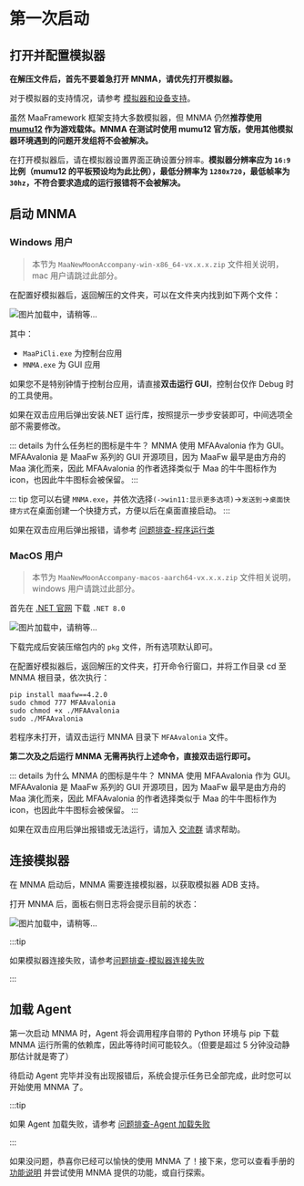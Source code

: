 # 第一次启动

## 打开并配置模拟器

**在解压文件后，首先不要着急打开 MNMA，请优先打开模拟器。**

对于模拟器的支持情况，请参考 [模拟器和设备支持](https://maa.plus/docs/zh-cn/manual/device/)。

虽然 MaaFramework 框架支持大多数模拟器，但 MNMA 仍然**推荐使用 [mumu12](https://mumu.163.com/) 作为游戏载体。MNMA 在测试时使用 mumu12 官方版，使用其他模拟器环境遇到的问题开发组将不会被解决。**

在打开模拟器后，请在模拟器设置界面正确设置分辨率。**模拟器分辨率应为 `16:9` 比例（mumu12 的平板预设均为此比例），最低分辨率为 `1280x720`，最低帧率为 `30hz`，不符合要求造成的运行报错将不会被解决。**

## 启动 MNMA

### Windows 用户

> 本节为 `MaaNewMoonAccompany-win-x86_64-vx.x.x.zip` 文件相关说明，mac 用户请跳过此部分。

在配置好模拟器后，返回解压的文件夹，可以在文件夹内找到如下两个文件：

![图片加载中，请稍等...](/users/dir.png)

其中：

- `MaaPiCli.exe` 为控制台应用
- `MNMA.exe` 为 GUI 应用

如果您不是特别钟情于控制台应用，请直接**双击运行 GUI**，控制台仅作 Debug 时的工具使用。

如果在双击应用后弹出安装.NET 运行库，按照提示一步步安装即可，中间选项全部不需要修改。

::: details 为什么任务栏的图标是牛牛？
MNMA 使用 MFAAvalonia 作为 GUI。MFAAvalonia 是 MaaFw 系列的 GUI 开源项目，因为 MaaFw 最早是由方舟的 Maa 演化而来，因此 MFAAvalonia 的作者选择类似于 Maa 的牛牛图标作为 icon，也因此牛牛图标会被保留。
:::

::: tip
您可以右键 `MNMA.exe`，并依次选择`(->win11:显示更多选项)`->`发送到`->`桌面快捷方式`在桌面创建一个快捷方式，方便以后在桌面直接启动。
:::

如果在双击应用后弹出报错，请参考 [问题排查-程序运行类](../users/errors.md#程序运行类)

### MacOS 用户

> 本节为 `MaaNewMoonAccompany-macos-aarch64-vx.x.x.zip` 文件相关说明，windows 用户请跳过此部分。

首先在 [.NET 官网](https://dotnet.microsoft.com/zh-cn/download/dotnet/8.0) 下载 `.NET 8.0`

![图片加载中，请稍等...](/users/.net8.png)

下载完成后安装压缩包内的 `pkg` 文件，所有选项默认即可。

在配置好模拟器后，返回解压的文件夹，打开命令行窗口，并将工作目录 cd 至 MNMA 根目录，依次执行：

```shell
pip install maafw==4.2.0
sudo chmod 777 MFAAvalonia
sudo chmod +x ./MFAAvalonia
sudo ./MFAAvalonia
```

若程序未打开，请双击运行 MNMA 目录下 `MFAAvalonia` 文件。

**第二次及之后运行 MNMA 无需再执行上述命令，直接双击运行即可。**

::: details 为什么 MNMA 的图标是牛牛？
MNMA 使用 MFAAvalonia 作为 GUI。MFAAvalonia 是 MaaFw 系列的 GUI 开源项目，因为 MaaFw 最早是由方舟的 Maa 演化而来，因此 MFAAvalonia 的作者选择类似于 Maa 的牛牛图标作为 icon，也因此牛牛图标会被保留。
:::

如果在双击应用后弹出报错或无法运行，请加入 [交流群](./start.md#加入我们) 请求帮助。

## 连接模拟器

在 MNMA 启动后，MNMA 需要连接模拟器，以获取模拟器 ADB 支持。

打开 MNMA 后，面板右侧日志将会提示目前的状态：

![图片加载中，请稍等...](/users/init.png)

:::tip

如果模拟器连接失败，请参考[问题排查-模拟器连接失败](../users/errors.md#模拟器连接失败)

:::

## 加载 Agent

第一次启动 MNMA 时，Agent 将会调用程序自带的 Python 环境与 pip 下载 MNMA 运行所需的依赖库，因此等待时间可能较久。（但要是超过 5 分钟没动静那估计就是寄了）

待启动 Agent 完毕并没有出现报错后，系统会提示任务已全部完成，此时您可以开始使用 MNMA 了。

:::tip

如果 Agent 加载失败，请参考 [问题排查-Agent 加载失败](../users/errors.md#agent-加载失败)

:::

如果没问题，恭喜你已经可以愉快的使用 MNMA 了！接下来，您可以查看手册的 [功能说明](./funcs.md) 并尝试使用 MNMA 提供的功能，或自行探索。
